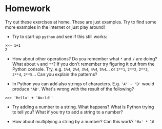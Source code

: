 
# Homework

Try out these exercises at home. These are just examples. Try to find some more examples in the internet or just play around!

- Try to start up `python` and see if this still works:
```pycon
>>> 1+1
2
```
- How about other operations? Do you remember what `*` and `/` are doing? What about `%` and `**`? If you don't remember try figuring it out from the Python console. Try, e.g. `1%4`, `2%4`, `3%4`, `4%4`, `5%4`... or `2**1`, `2**2`, `2**3`, `2**4`, `2**5`... Can you explain the patterns?

- In Python you can add also strings of characters. E.g. `'A' + 'B'` would produce `'AB'`. What's wrong with the result of the following?
```pycon
>>> 'Hello' + 'World!'
```

- Try adding a number to a string. What happens? What is Python trying to tell you? What if you try to add a string to a number? 

- How about multiplying a string by a number? Can this work? `'Ha' * 10`